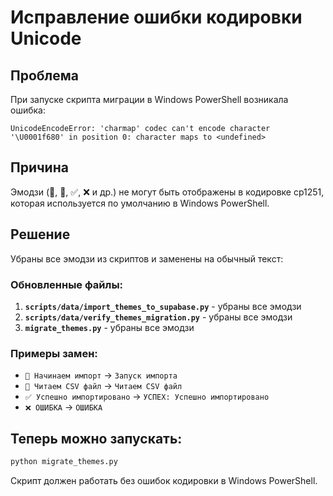 # Исправление ошибки кодировки Unicode

## Проблема
При запуске скрипта миграции в Windows PowerShell возникала ошибка:
```
UnicodeEncodeError: 'charmap' codec can't encode character '\U0001f680' in position 0: character maps to <undefined>
```

## Причина
Эмодзи (🚀, 📖, ✅, ❌ и др.) не могут быть отображены в кодировке cp1251, которая используется по умолчанию в Windows PowerShell.

## Решение
Убраны все эмодзи из скриптов и заменены на обычный текст:

### Обновленные файлы:
1. **`scripts/data/import_themes_to_supabase.py`** - убраны все эмодзи
2. **`scripts/data/verify_themes_migration.py`** - убраны все эмодзи  
3. **`migrate_themes.py`** - убраны все эмодзи

### Примеры замен:
- `🚀 Начинаем импорт` → `Запуск импорта`
- `📖 Читаем CSV файл` → `Читаем CSV файл`
- `✅ Успешно импортировано` → `УСПЕХ: Успешно импортировано`
- `❌ ОШИБКА` → `ОШИБКА`

## Теперь можно запускать:
```bash
python migrate_themes.py
```

Скрипт должен работать без ошибок кодировки в Windows PowerShell.
